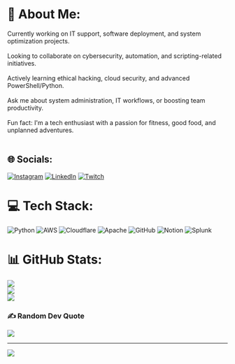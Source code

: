 # 💫 About Me:
Currently working on IT support, software deployment, and system optimization projects.<br><br>Looking to collaborate on cybersecurity, automation, and scripting-related initiatives.<br><br>Actively learning ethical hacking, cloud security, and advanced PowerShell/Python.<br><br>Ask me about system administration, IT workflows, or boosting team productivity.<br><br>Fun fact: I'm a tech enthusiast with a passion for fitness, good food, and unplanned adventures.<br><br>


## 🌐 Socials:
[![Instagram](https://img.shields.io/badge/Instagram-%23E4405F.svg?logo=Instagram&logoColor=white)](https://instagram.com/zaio.tech) [![LinkedIn](https://img.shields.io/badge/LinkedIn-%230077B5.svg?logo=linkedin&logoColor=white)](https://linkedin.com/in/https://www.linkedin.com/in/carlosmartin-it/) [![Twitch](https://img.shields.io/badge/Twitch-%239146FF.svg?logo=Twitch&logoColor=white)](https://twitch.tv/solidmelon) 

# 💻 Tech Stack:
![Python](https://img.shields.io/badge/python-3670A0?style=for-the-badge&logo=python&logoColor=ffdd54) ![AWS](https://img.shields.io/badge/AWS-%23FF9900.svg?style=for-the-badge&logo=amazon-aws&logoColor=white) ![Cloudflare](https://img.shields.io/badge/Cloudflare-F38020?style=for-the-badge&logo=Cloudflare&logoColor=white) ![Apache](https://img.shields.io/badge/apache-%23D42029.svg?style=for-the-badge&logo=apache&logoColor=white) ![GitHub](https://img.shields.io/badge/github-%23121011.svg?style=for-the-badge&logo=github&logoColor=white) ![Notion](https://img.shields.io/badge/Notion-%23000000.svg?style=for-the-badge&logo=notion&logoColor=white) ![Splunk](https://img.shields.io/badge/splunk-%23000000.svg?style=for-the-badge&logo=splunk&logoColor=white)
# 📊 GitHub Stats:
![](https://github-readme-stats.vercel.app/api?username=clouitreee&theme=dark&hide_border=false&include_all_commits=false&count_private=false)<br/>
![](https://nirzak-streak-stats.vercel.app/?user=clouitreee&theme=dark&hide_border=false)<br/>
![](https://github-readme-stats.vercel.app/api/top-langs/?username=clouitreee&theme=dark&hide_border=false&include_all_commits=false&count_private=false&layout=compact)

### ✍️ Random Dev Quote
![](https://quotes-github-readme.vercel.app/api?type=horizontal&theme=radical)

---
[![](https://visitcount.itsvg.in/api?id=clouitreee&icon=0&color=0)](https://visitcount.itsvg.in)

<!-- Proudly created with GPRM ( https://gprm.itsvg.in ) -->
